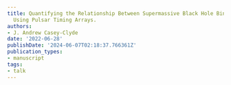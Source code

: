 ```yaml
---
title: Quantifying the Relationship Between Supermassive Black Hole Binaries and Quasars
  Using Pulsar Timing Arrays.
authors:
- J. Andrew Casey-Clyde
date: '2022-06-28'
publishDate: '2024-06-07T02:18:37.766361Z'
publication_types:
- manuscript
tags:
- talk
---
```

